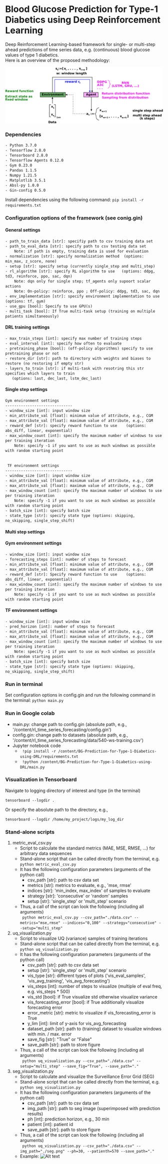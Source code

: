 # Blood Glucose Prediction for Type-1 Diabetics using Deep Reinforcement Learning

Deep Reinforcement Learning-based framework for single- or multi-step ahead predictions of time series data, 
e.g. (continuous) blood glucose values of type 1 diabetics. <br/>
Here is an overview of the proposed methodology:

![Alt text](./images/overview.png?raw=true "Methodology")

### Dependencies
    - Python 3.7.0
    - Tensorflow 2.8.0
    - Tensorboard 2.8.0
    - Tensorflow Agents 0.12.0
    - Gym 0.23.0
    - Pandas 1.1.5
    - Numpy 1.21.5
    - Matplotlib 3.5.1
    - Absl-py 1.0.0
    - Gin-config 0.5.0
Install dependencies using the following command:
```pip install -r requirements.txt```

### Configuration options of the framework (see conig.gin) <br/>
#### General settings
    - path_to_train_data [str]: specifiy path to csv training data set
    - path_to_eval_data [str]: specify path to csv testing data set 
        Note: if path is empty, training data is used for evaluation
    - normalization [str]: specify normalization method  (options: min_max, z_score, none)
    - setup [str]: specify setup (currently single_step and multi_step)
    - rl_algorithm [str]: specify RL algorithm to use   (options: ddpg, td3, reinforce, ppo, sac, dqn)
        Note: dqn only for single step; tf_agents only supoort scalar actions 
        Note: On-policy: reinforce, ppo ; Off-policy: ddpg, td3, sac, dqn
    - env_implementation [str]: specify environment implementation to use   (options: tf, gym)
    - use_gpu [bool]: Specify to use GPU(s) 
    - multi_task [bool]: If True multi-task setup (training on multiple patients simultaneously)
#### DRL training settings
    - max_train_steps [int]: specify max number of training steps
    - eval_interval [int]: specify how often to evaluate
    - pretraining_phase [bool]: (off-policy algorithms) specify to use pretraining phase or not
    - restore_dir [str]: path to directory with weights and biases to restore (no restoring if empty str) 
    - layers_to_train [str]: if multi-task with resotring this str specifies which layers to train
       (options: last, dec_last, lstm_dec_last)
#### Single step settings
    Gym environment settings 
    ------------------------------
    - window_size [int]: input window size
    - min_attribute_val [float]: minimum value of attribute, e.g., CGM
    - max_attribute_val [float]: maximum value of attribute, e.g., CGM
    - reward_def [str]: specify reward function to use    (options: abs_diff, linear, exponential)
    - max_window_count [int]: specify the maximum number of windows to use per training iteration
        Note: specify -1 if you want to use as much windows as possible with random starting point


     TF environment settings
    ------------------------------
    - window_size [int]: input window size
    - min_attribute_val [float]: minimum value of attribute, e.g., CGM
    - max_attribute_val [float]: maximum value of attribute, e.g., CGM
    - max_window_count [int]: specify the maximum number of windows to use per training iteration
        Note: specify -1 if you want to use as much windows as possible with random starting point
    - batch_size [int]: specify batch size
    - state_type [str]: specify state type (options: skipping, no_skipping, single_step_shift)
#### Multi step settings
#### Gym environment settings
    - window_size [int]: input window size
    - forecasting_steps [int]: number of steps to forecast
    - min_attribute_val [float]: minimum value of attribute, e.g., CGM
    - max_attribute_val [float]: maximum value of attribute, e.g., CGM
    - reward_def [str]: Specify reward function to use    (options: abs_diff, linear, exponential)
    - max_window_count [int]: specify the maximum number of windows to use per training iteration
        Note: specify -1 if you want to use as much windows as possible with random starting point
#### TF environment settings
    - window_size [int]: input window size
    - pred_horizon [int]: number of steps to forecast
    - min_attribute_val [float]: minimum value of attribute, e.g., CGM
    - max_attribute_val [float]: maximum value of attribute, e.g., CGM    
    - max_window_count [int]: specify the maximum number of windows to use per training iteration
        Note: specify -1 if you want to use as much windows as possible with random starting point
    - batch_size [int]: specify batch size
    - state_type [str]: specify state type (options: skipping, no_skipping, single_step_shift)

### Run in terminal
Set configuration options in config.gin and run the following command in the terminal:
```python main.py```
### Run in Google colab
- main.py: change path to config.gin (absolute path, e.g., '/content/rl_time_series_forecasting/config.gin')
- config.gin: change path to datasets (absolute path, e.g., '/content/rl_time_series_forecasting/data/540-ws-training.csv')
- Jupyter notebook code
  - ``` !pip install -r /content/BG-Prediction-for-Type-1-Diabetics-using-DRL/requirements.txt```
  - ``` !python /content/BG-Prediction-for-Type-1-Diabetics-using-DRL/main.py```

### Visualization in Tensorboard
Navigate to logging directory of interest and type  (in the terminal)
```
tensorboard --logdir .
```
Or specify the absolute path to the directory, e.g., 
```
tensorboard --logdir /home/my_project/logs/my_log_dir
```

### Stand-alone scripts
1) metric_eval_csv.py
   - Script to calculate the standard metrics (MAE, MSE, RMSE, ...) for arbitrary data sequences 
   - Stand-alone script that can be called directly from the terminal, e.g. ```python metric_eval_csv.py```
   - It has the following configuration parameters (arguments of the python call)
     - csv_path [str]: path to csv data set
     - metrics [str]: metrics to evaluate, e.g., 'mse, rmse'
     - indices [str]: 'min_index, max_index' of samples to evaluate
     - strategy [str]: 'consecutive' or 'random' samples
     - setup [str]: 'single_step' or 'multi_step' scenario
   - Thus, a call of the script can look the following (including all arguments) <br/>
   ``` python metric_eval_csv.py --csv_path="./data.csv" --metrics="mse,rmse" --indices="0,100" --strategy="consecutive" --setup="multi_step"```
2) uq_visualization.py
   - Script to visualize UQ (variance) samples of training iterations
   - Stand-alone script that can be called directly from the terminal, e.g. ```python uq_visualization.py```
   - It has the following configuration parameters (arguments of the python call)
     - csv_path [str]: path to csv data set
     - setup [str]: 'single_step' or 'multi_step' scenario
     - vis_type [str]: different types of plots ('vis_eval_samples', 'vis_avg_training', 'vis_avg_forecasting')
     - vis_steps [int]: number of steps to visualize (multiple of eval freq, e.g. vis_steps * 500)
     - vis_std [bool]: if True visualize std otherwise visualize variance
     - vis_forecasting_error [bool]: if True additionally visualize forecasting error
     - error_metric [str]: metric to visualize if vis_forecasting_error is True
     - y_lim [int]: limit of y-axis for vis_avg_forecasting
     - dataset_path [str]: path to (training) dataset to visualize windows with min. / max. error
     - save_fig [str]: "True" or "False"
     - save_path [str]: path to store figure
   - Thus, a call of the script can look the following (including all arguments) <br/>
   ``` python uq_visualization.py --csv_path="./data.csv" --setup="multi_step" --save_fig="True", --save_path="."```
3) seg_visualization.py
   - Script to calculate and visualize the Surveillance Error Grid (SEG)
   - Stand-alone script that can be called directly from the terminal, e.g. ```python seg_visualization.py```
   - It has the following configuration parameters (arguments of the python call)
     - csv_path [str]: path to csv data set
     - img_path [str]: path to seg image (superimposed with prediction results)
     - ph [int]: prediction horizon, e.g., 30 min
     - patient [int]: patient id
     - save_path [str]: path to store figure
   - Thus, a call of the script can look the following (including all arguments) <br/>
   ``` python uq_visualization.py --csv_path="./data.csv" --img_path="./seg.png" --ph=30, --patienth=570 --save_path="."```
   - Example:
   ![Alt text](./images/seg_30min_570.png?raw=true "SEG 30 min subject 570")




